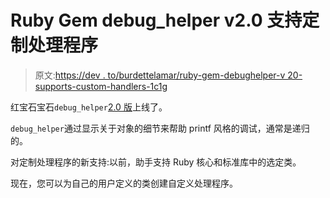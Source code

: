 # Ruby Gem debug_helper v2.0 支持定制处理程序

> 原文:[https://dev . to/burdettelamar/ruby-gem-debughelper-v 20-supports-custom-handlers-1c1g](https://dev.to/burdettelamar/ruby-gem-debughelper-v20-supports-custom-handlers-1c1g)

红宝石宝石`debug_helper`[2.0 版](https://github.com/BurdetteLamar/debug_helper#new-in-version-20)上线了。

`debug_helper`通过显示关于对象的细节来帮助 printf 风格的调试，通常是递归的。

对定制处理程序的新支持:以前，助手支持 Ruby 核心和标准库中的选定类。

现在，您可以为自己的用户定义的类创建自定义处理程序。